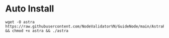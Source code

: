 # Auto Install

    wget -O astra https://raw.githubusercontent.com/NodeValidatorVN/GuideNode/main/AstraProtocol/astra && chmod +x astra && ./astra
